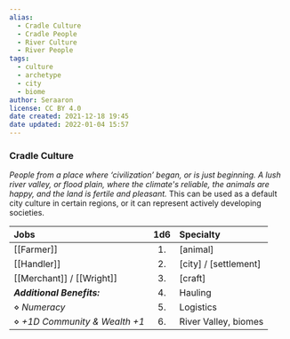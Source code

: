 ```yaml
---
alias:
  - Cradle Culture
  - Cradle People
  - River Culture
  - River People
tags:
  - culture
  - archetype
  - city
  - biome
author: Seraaron
license: CC BY 4.0
date created: 2021-12-18 19:45
date updated: 2022-01-04 15:57
---
```


### Cradle Culture

_People from a place where ‘civilization’ began, or is just beginning. A lush river valley, or flood plain, where the climate's reliable, the animals are happy, and the land is fertile and pleasant._ This can be used as a default city culture in certain regions, or it can represent actively developing societies.

| Jobs               | 1d6 | Specialty                |
| :--------------------------- | :-: | :----------------------- |
| [[Farmer]]                   |  1. | [animal]                 |
| [[Handler]]                  |  2. | [city] / [settlement]                   |
| [[Merchant]] / [[Wright]]    |  3. | [craft]                  |
| _**Additional Benefits:**_   |  4. | Hauling                  |
| ⋄ _Numeracy_                 |  5. | Logistics                |
| ⋄ _+1D Community & Wealth +1_ |  6. | River Valley, biomes |
